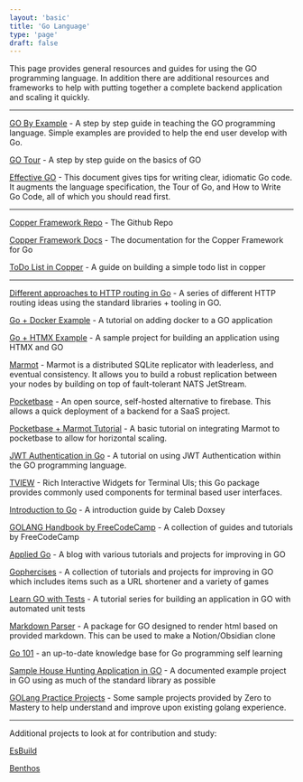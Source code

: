 ```yaml
---
layout: 'basic'
title: 'Go Language'
type: 'page'
draft: false
---
```


This page provides general resources and guides for using the GO programming language. In addition there are additional resources and frameworks to help with putting together a complete backend application and scaling it quickly. 

------

[GO By Example](https://gobyexample.com/ "GO By Example") - A step by step guide in teaching the GO programming language. Simple examples are provided to help the end user develop with Go.

[GO Tour](https://go.dev/tour "GO Tour") - A step by step guide on the basics of GO

[Effective GO](https://go.dev/doc/effective_go "Effective GO") - This document gives tips for writing clear, idiomatic Go code. It augments the language specification, the Tour of Go, and How to Write Go Code, all of which you should read first. 

------

[Copper Framework Repo](https://github.com/gocopper/copper "Copper Framework Repo") - The Github Repo

[Copper Framework Docs](https://docs.gocopper.dev/ "Copper Framework Docs") - The documentation for the Copper Framework for Go

[ToDo List in Copper](https://blog.logrocket.com/build-web-app-go-copper/#:~:text=We%20have%20successfully%20built%20a,to%20the%20final%20code%20repository. "ToDo List in Copper") - A guide on building a simple todo list in copper

------

[Different approaches to HTTP routing in Go](https://benhoyt.com/writings/go-routing/ "Different approaches to HTTP routing in Go") - A series of different HTTP routing ideas using the standard libraries + tooling in GO.

[Go + Docker Example](https://www.docker.com/blog/developing-go-apps-docker/ "Go + Docker Example") - A tutorial on adding docker to a GO application

[Go + HTMX Example](https://www.youtube.com/watch?v=F9H6vYelYyU "Go + HTMX Example") - A sample project for building an application using HTMX and GO

[Marmot](https://github.com/maxpert/marmot "Marmot") - Marmot is a distributed SQLite replicator with leaderless, and eventual consistency. It allows you to build a robust replication between your nodes by building on top of fault-tolerant NATS JetStream.

[Pocketbase](https://pocketbase.io/ "Pocketbase") - An open source, self-hosted alternative to firebase. This allows a quick deployment of a backend for a SaaS project.

[Pocketbase + Marmot Tutorial](https://www.youtube.com/watch?v=VSa-VJso050 "Pocketbase Marmot") - A basic tutorial on integrating Marmot to pocketbase to allow for horizontal scaling.

[JWT Authentication in Go](https://www.youtube.com/watch?v=ma7rUS_vW9M "JWT Authentication in Go") - A tutorial on using JWT Authentication within the GO programming language.

[TVIEW](https://github.com/rivo/tview "TVIEW") - Rich Interactive Widgets for Terminal UIs; this Go package provides commonly used components for terminal based user interfaces.

[Introduction to Go](https://www.golang-book.com/public/pdf/gobook.pdf "Introduction to Go") - A introduction guide by Caleb Doxsey

[GOLANG Handbook by FreeCodeCamp](https://www.freecodecamp.org/news/learn-golang-handbook/ "GOLANG Handbook by FreeCodeCamp") - A collection of guides and tutorials by FreeCodeCamp

[Applied Go](https://appliedgo.net/ "Applied Go") - A blog with various tutorials and projects for improving in GO

[Gophercises](https://gophercises.com/ "Gophercises") - A collection of tutorials and projects for improving in GO which includes items such as a URL shortener and a variety of games

[Learn GO with Tests](https://quii.gitbook.io/learn-go-with-tests/ "Learn GO with Tests") - A tutorial series for building an application in GO with automated unit tests

[Markdown Parser](https://github.com/gomarkdown/markdown "Markdown Parser") - A package for GO designed to render html based on provided markdown. This can be used to make a Notion/Obsidian clone

[Go 101](https://go101.org/ "Go 101") - an up-to-date knowledge base for Go programming self learning

[Sample House Hunting Application in GO](https://www.willem.dev/articles/example-web-application-project/ "Sample House Hunting Application in GO") - A documented example project in GO using as much of the standard library as possible

[GOLang Practice Projects](https://zerotomastery.io/blog/golang-practice-projects/ "GOLang Practice Projects") - Some sample projects provided by Zero to Mastery to help understand and improve upon existing golang experience.

------

Additional projects to look at for contribution and study:

[EsBuild](https://github.com/evanw/esbuild "EsBuild")

[Benthos](https://github.com/benthosdev/benthos "Benthos")
